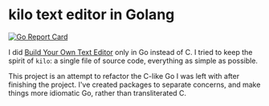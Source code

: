 # kilo text editor in Golang

[![Go Report Card](https://goreportcard.com/badge/github.com/bediger4000/GoKilo)](https://goreportcard.com/report/github.com/bediger4000/GoKilo)

I did [Build Your Own Text Editor](http://viewsourcecode.org/snaptoken/kilo/index.html)
only in Go instead of C. I tried to keep the spirit of `kilo`: a single
file of source code, everything as simple as possible.

This project is an attempt to refactor
the C-like Go I was left with after finishing the project. I've
created packages to separate concerns, and make things more
idiomatic Go, rather than transliterated C.

